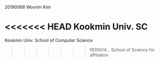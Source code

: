 20190068 Woorim Kim

<<<<<<< HEAD
Kookmin Univ. SC
=======
Kookmin Univ. School of Computer Science
>>>>>>> f830b14... School of Science for affiliation
